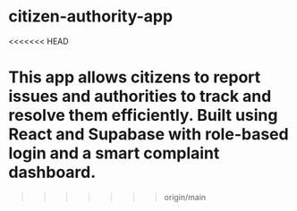 # citizen-authority-app
<<<<<<< HEAD

This app allows citizens to report issues and authorities to track and resolve them efficiently. Built using React and Supabase with role-based login and a smart complaint dashboard.
=======
>>>>>>> origin/main
